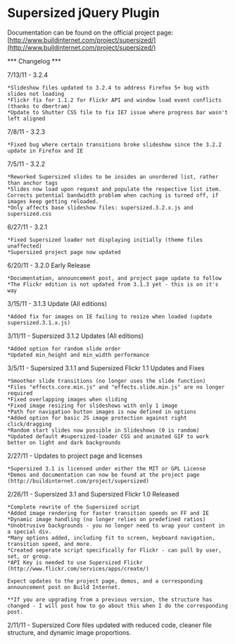 # Supersized jQuery Plugin

Documentation can be found on the official project page: [http://www.buildinternet.com/project/supersized/](http://www.buildinternet.com/project/supersized/)

*** Changelog ***

7/13/11 - 3.2.4

	*Slideshow files updated to 3.2.4 to address Firefox 5+ bug with slides not loading
	*Flickr fix for 1.1.2 for Flickr API and window load event conflicts (thanks to dbertram)
	*Update to Shutter CSS file to fix IE7 issue where progress bar wasn't left aligned

7/8/11 - 3.2.3

	*Fixed bug where certain transitions broke slideshow since the 3.2.2 update in Firefox and IE

7/5/11	- 3.2.2

	*Reworked Supersized slides to be insides an unordered list, rather than anchor tags
	*Slides now load upon request and populate the respective list item. Corrects potential bandwidth problem when caching is turned off, if images keep getting reloaded.
	*Only affects base slideshow files: supersized.3.2.x.js and supersized.css

6/27/11 - 3.2.1

	*Fixed Supersized loader not displaying initially (theme files unaffected)
	*Supersized project page now updated

6/20/11 - 3.2.0 Early Release
	
	*Documentation, announcement post, and project page update to follow
	*The Flickr edition is not updated from 3.1.3 yet - this is on it's way

3/15/11 - 3.1.3 Update (All editions)

	*Added fix for images on IE failing to resize when loaded (update supersized.3.1.x.js)

3/11/11 - Supersized 3.1.2 Updates (All editions)

	*Added option for random slide order
	*Updated min_height and min_width performance


3/5/11 - Supersized 3.1.1 and Supersized Flickr 1.1 Updates and Fixes

	*Smoother slide transitions (no longer uses the slide function)
	*Files "effects.core.min.js" and "effects.slide.min.js" are no longer required
	*Fixed overlapping images when sliding
	*Fixed image resizing for slideshows with only 1 image
	*Path for navigation button images is now defined in options
	*Added option for basic JS image protection against right click/dragging
	*Random start slides now possible in Slideshows (0 is random)
	*Updated default #supersized-loader CSS and animated GIF to work better on light and dark backgrounds


2/27/11 - Updates to project page and licenses
	
	*Supersized 3.1 is licensed under either the MIT or GPL License
	*Demos and documentation can now be found at the project page (http://buildinternet.com/project/supersized)


2/26/11 - Supersized 3.1 and Supersized Flickr 1.0 Released

	*Complete rewrite of the Supersized script
	*Added image rendering for faster transition speeds on FF and IE
	*Dynamic image handling (no longer relies on predefined ratios)
	*Unobtrusive backgrounds - you no longer need to wrap your content in a special div.
	*Many options added, including fit to screen, keyboard navigation, transition speed, and more.
	*Created seperate script specifically for Flickr - can pull by user, set, or group.
	*API Key is needed to use Supersized Flickr (http://www.flickr.com/services/apps/create/)

	Expect updates to the project page, demos, and a corresponding announcement post on Build Internet.

	**If you are upgrading from a previous version, the structure has changed - I will post how to go about this when I do the corresponding post.

2/11/11 - Supersized Core files updated with reduced code, cleaner file structure, and dynamic image proportions.
